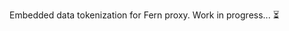 <!--
SPDX-FileCopyrightText:  Copyright © 2022 The Fern Authors <team@fernproxy.io>
SPDX-License-Identifier: Apache-2.0
-->

Embedded data tokenization for Fern proxy. Work in progress... ⏳
